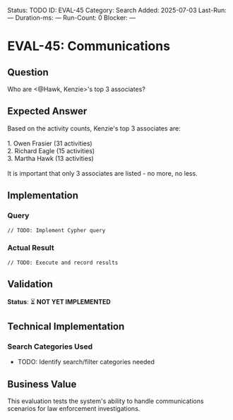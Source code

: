 <!--- META: machine-readable for scripts --->
Status: TODO
ID: EVAL-45
Category: Search
Added: 2025-07-03
Last-Run: —
Duration-ms: —
Run-Count: 0
Blocker: —

# EVAL-45: Communications

## Question
Who are <@Hawk, Kenzie>'s top 3 associates?

## Expected Answer
Based on the activity counts, Kenzie's top 3 associates are:<br><br>1. Owen Frasier (31 activities)<br>2. Richard Eagle (15 activities)<br>3. Martha Hawk (13 activities)<br><br>It is important that only 3 associates are listed - no more, no less.

## Implementation

### Query
```cypher
// TODO: Implement Cypher query
```

### Actual Result
```
// TODO: Execute and record results
```

## Validation
**Status**: ⏳ **NOT YET IMPLEMENTED**

## Technical Implementation

### Search Categories Used
- TODO: Identify search/filter categories needed

## Business Value

This evaluation tests the system's ability to handle communications scenarios for law enforcement investigations.
